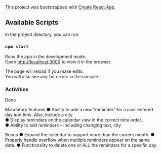 This project was bootstrapped with [Create React App](https://github.com/facebook/create-react-app).

## Available Scripts

In the project directory, you can run:

### `npm start`

Runs the app in the development mode.<br />
Open [http://localhost:3000](http://localhost:3000) to view it in the browser.

The page will reload if you make edits.<br />
You will also see any lint errors in the console.

### Activities

Done

Mandatory features
● Ability to add a new "reminder" for a user entered day and time. Also,
include a city. <br/>
● Display reminders on the calendar view in the correct time order. <br/>
● Ability to edit reminders – including changing text, city <br/>

Bonus
● Expand the calendar to support more than the current month.
● Properly handle overflow when multiple reminders appear on the same date.
● Functionality to delete one or ALL the reminders for a specific day.

